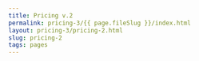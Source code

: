 ```yaml
---
title: Pricing v.2
permalink: pricing-3/{{ page.fileSlug }}/index.html
layout: pricing-3/pricing-2.html
slug: pricing-2
tags: pages
---
```



